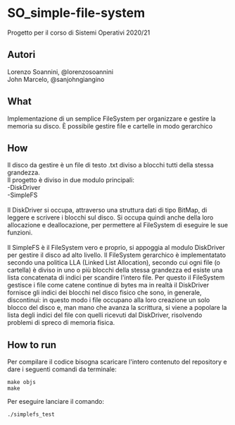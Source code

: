# SO_simple-file-system
Progetto per il corso di Sistemi Operativi 2020/21

## Autori
Lorenzo Soannini, @lorenzosoannini\
John Marcelo, @sanjohngiangino

## What
Implementazione di un semplice FileSystem per organizzare e gestire la memoria su disco.
È possibile gestire file e cartelle in modo gerarchico

## How
Il disco da gestire è un file di testo .txt diviso a blocchi tutti della stessa grandezza.\
Il progetto è diviso in due modulo principali:\
-DiskDriver\
-SimpleFS\
\
Il DiskDriver si occupa, attraverso una struttura dati di tipo BitMap, di leggere e scrivere i blocchi sul disco. Si occupa quindi anche della loro allocazione e deallocazione, per permettere al FileSystem di eseguire le sue funzioni.\
\
Il SimpleFS è il FileSystem vero e proprio, si appoggia al modulo DiskDriver per gestire il disco ad alto livello. Il FileSystem gerarchico è implementatato secondo una politica LLA (Linked List Allocation), secondo cui ogni file (o cartella) è diviso in uno o più blocchi della stessa grandezza ed esiste una lista concatenata di indici per scandire l'intero file. Per questo il FileSystem gestisce i file come catene continue di bytes ma in realtà il DiskDriver fornisce gli indici dei blocchi nel disco fisico che sono, in generale, discontinui: in questo modo i file occupano alla loro creazione un solo blocco del disco e, man mano che avanza la scrittura, si viene a popolare la lista degli indici del file con quelli ricevuti dal DiskDriver, risolvendo problemi di spreco di memoria fisica.

## How to run
Per compilare il codice bisogna scaricare l'intero contenuto del repository e dare i seguenti comandi da terminale:

```
make objs
make
```

Per eseguire lanciare il comando:

```
./simplefs_test
```